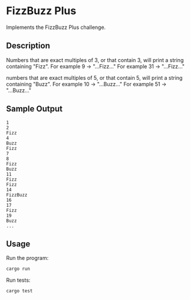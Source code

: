 # FizzBuzz Plus

Implements the FizzBuzz Plus challenge.

## Description

Numbers that are exact multiples of 3, or that contain 3,
will print a string containing "Fizz".
For example 9 -> "...Fizz..."
For example 31 -> "...Fizz..."

numbers that are exact multiples of 5, or that contain 5,
will print a string containing "Buzz".
For example 10 -> "...Buzz..."
For example 51 -> "...Buzz..."

## Sample Output

```
1
2
Fizz
4
Buzz
Fizz
7
8
Fizz
Buzz
11
Fizz
Fizz
14
FizzBuzz
16
17
Fizz
19
Buzz
...
```

## Usage

Run the program:

```bash
cargo run
```

Run tests:

```bash
cargo test
```
